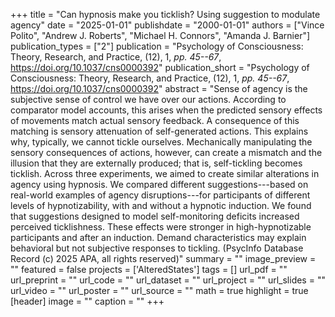 +++
title = "Can hypnosis make you ticklish? Using suggestion to modulate agency"
date = "2025-01-01"
publishdate = "2000-01-01"
authors = ["Vince Polito", "Andrew J. Roberts", "Michael H. Connors", "Amanda J. Barnier"]
publication_types = ["2"]
publication = "Psychology of Consciousness: Theory, Research, and Practice, (12), 1, _pp. 45--67_, https://doi.org/10.1037/cns0000392"
publication_short = "Psychology of Consciousness: Theory, Research, and Practice, (12), 1, _pp. 45--67_, https://doi.org/10.1037/cns0000392"
abstract = "Sense of agency is the subjective sense of control we have over our actions. According to comparator model accounts, this arises when the predicted sensory effects of movements match actual sensory feedback. A consequence of this matching is sensory attenuation of self-generated actions. This explains why, typically, we cannot tickle ourselves. Mechanically manipulating the sensory consequences of actions, however, can create a mismatch and the illusion that they are externally produced; that is, self-tickling becomes ticklish. Across three experiments, we aimed to create similar alterations in agency using hypnosis. We compared different suggestions---based on real-world examples of agency disruptions---for participants of different levels of hypnotizability, with and without a hypnotic induction. We found that suggestions designed to model self-monitoring deficits increased perceived ticklishness. These effects were stronger in high-hypnotizable participants and after an induction. Demand characteristics may explain behavioral but not subjective responses to tickling. (PsycInfo Database Record (c) 2025 APA, all rights reserved)"
summary = ""
image_preview = ""
featured = false
projects = ['AlteredStates']
tags = []
url_pdf = ""
url_preprint = ""
url_code = ""
url_dataset = ""
url_project = ""
url_slides = ""
url_video = ""
url_poster = ""
url_source = ""
math = true
highlight = true
[header]
image = ""
caption = ""
+++
